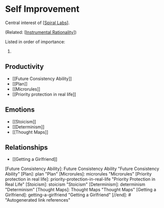 # Self Improvement

Central interest of [[Spiral Labs]].

(Related: [[Instrumental Rationality]])

Listed in order of importance:

1. 


## Productivity
- [[Future Consistency Ability]]
- [[Plan]]
- [[Microrules]]
- [[Priority protection in real life]]

## Emotions
- [[Stoicism]]
- [[Determinism]]
- [[Thought Maps]]

## Relationships
- [[Getting a Girlfriend]]


[//begin]: # "Autogenerated link references for markdown compatibility"
[Spiral Labs]: Spiral-Labs "Spiral Labs"
[Instrumental Rationality]: instrumental-rationality "Instrumental Rationality"
[Future Consistency Ability]: Future Consistency Ability "Future Consistency Ability"
[Plan]: plan "Plan"
[Microrules]: microrules "Microrules"
[Priority protection in real life]: priority-protection-in-real-life "Priority Protection in Real Life"
[Stoicism]: stoicism "Stoicism"
[Determinism]: determinism "Determinism"
[Thought Maps]: Thought Maps "Thought Maps"
[Getting a Girlfriend]: getting-a-girlfriend "Getting a Girlfriend"
[//end]: # "Autogenerated link references"